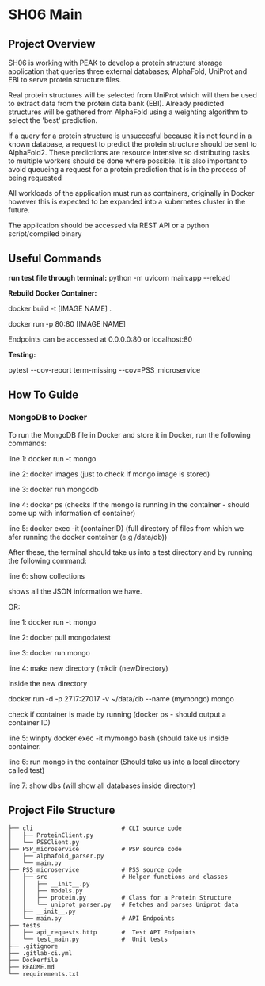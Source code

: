 # SH06 Main


## Project Overview
SH06 is working with PEAK to develop a protein structure storage application that queries three external databases; AlphaFold, UniProt and EBI to serve protein structure files. 

Real protein structures will be selected from UniProt which will then be used to extract data from the protein data bank (EBI).
Already predicted structures will be gathered from AlphaFold using a weighting algorithm to select the 'best' prediction.

If a query for a protein structure is unsuccesful because it is not found in a known database, a request to predict the protein structure should be sent to AlphaFold2. These predictions are resource intensive so distributing tasks to multiple workers should be done where possible. It is also important to avoid queueing a request for a protein prediction that is in the process of being requested

All workloads of the application must run as containers, originally in Docker however this is expected to be expanded into a kubernetes cluster in the future.

The application should be accessed via REST API or a python script/compiled binary


## Useful Commands

**run test file through terminal:** python -m uvicorn main:app --reload

**Rebuild Docker Container:**

docker build -t [IMAGE NAME] .

docker run -p 80:80 [IMAGE NAME]

Endpoints can be accessed at 0.0.0.0:80 or localhost:80

**Testing:** 

pytest --cov-report term-missing --cov=PSS_microservice

## How To Guide

### MongoDB to Docker

To run the MongoDB file in Docker and store it in Docker, run the following commands:

line 1: docker run -t mongo 

line 2: docker images (just to check if mongo image is stored)

line 3: docker run mongodb 

line 4: docker ps (checks if the mongo is running in the container - should come up with information of container)

line 5: docker exec -it (containerID) (full directory of files from which we afer running the docker container (e.g /data/db))

After these, the terminal should take us into a test directory and by running the following command:

line 6: show collections 

shows all the JSON information we have.

OR:

line 1: docker run -t mongo

line 2: docker pull mongo:latest

line 3: docker run mongo

line 4: make new directory (mkdir (newDirectory)

Inside the new directory

docker run -d -p 2717:27017 -v ~/data/db --name (mymongo) mongo

check if container is made by running (docker ps - should output a container ID)

line 5: winpty docker exec -it mymongo bash (should take us inside container.

line 6: run mongo in the container
(Should take us into a local directory called test)

line 7: show dbs (will show all databases inside directory)

## Project File Structure


    ├── cli                         # CLI source code
    │   ├── ProteinClient.py
    │   └── PSSClient.py
    ├── PSP_microservice            # PSP source code
    │   ├── alphafold_parser.py
    │   └── main.py
    ├── PSS_microservice            # PSS source code
    │   ├── src                     # Helper functions and classes
    │   │   ├── __init__.py   
    │   │   ├── models.py   
    │   │   ├── protein.py          # Class for a Protein Structure
    │   │   └── uniprot_parser.py   # Fetches and parses Uniprot data
    │   ├── __init__.py   
    │   └── main.py                 # API Endpoints
    ├── tests
    │   ├── api_requests.http       #  Test API Endpoints
    │   └── test_main.py            #  Unit tests
    ├── .gitignore          
    ├── .gitlab-ci.yml   
    ├── Dockerfile   
    ├── README.md
    └── requirements.txt    


